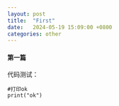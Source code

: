 ```yaml
---
layout: post
title:  "First"
date:   2024-05-19 15:09:00 +0800
categories: other
---
```

#### 第一篇

代码测试：

```
#打印ok
print("ok")
```